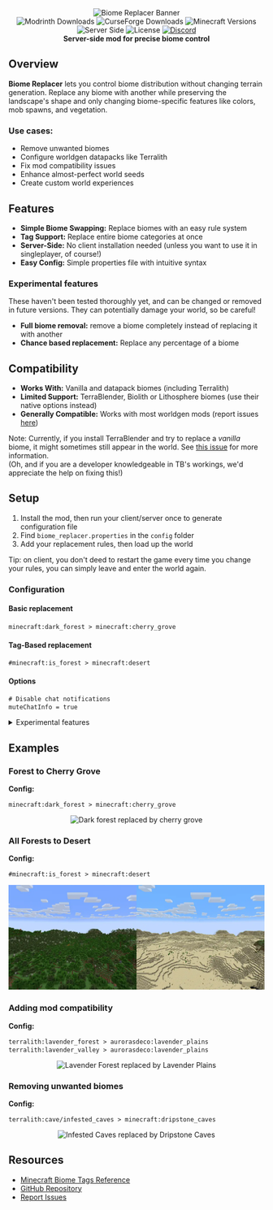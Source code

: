 <div align="center">
  <img src="https://cdn.modrinth.com/data/cached_images/49140522c0371f3ef71e14ad161300767b1fbc80_0.webp" alt="Biome Replacer Banner">
</div>

<div align="center">
  <img src="https://img.shields.io/modrinth/dt/biome-replacer?style=flat&logo=modrinth&logoColor=%2300AF5C&label=Modrinth&color=%2300AF5C&link=https%3A%2F%2Fmodrinth.com%2Fmod%2Fbiome-replacer" alt="Modrinth Downloads">
  <img src="https://img.shields.io/curseforge/dt/910274?style=flat&logo=CurseForge&logoColor=%23F16436&label=CurseForge&color=%23F16436&link=https%3A%2F%2Fwww.curseforge.com%2Fminecraft%2Fmc-mods%2Fbiome-replacer" alt="CurseForge Downloads">
  <img src="https://img.shields.io/badge/MC-1.19+-green?style=flat&logo=minecraft&logoColor=white" alt="Minecraft Versions">
  <img src="https://img.shields.io/badge/Side-Server-orange?style=flat" alt="Server Side">
  <img src="https://img.shields.io/github/license/WerDei/Biome-Replacer?style=flat&color=purple" alt="License">
<a href="https://discord.gg/z3h4d3Ux3p" target="_blank">
    <img src="https://img.shields.io/discord/1206800378486726716?style=flat&logo=Discord&label=Unofficial%20Discord&color=%235765F2" alt="Discord">
</a>
</div>

<div align="center">
  <strong>Server-side mod for precise biome control</strong>
</div>

## Overview

**Biome Replacer** lets you control biome distribution without changing terrain generation. 
Replace any biome with another while preserving the landscape's shape and only changing biome-specific features 
like colors, mob spawns, and vegetation.

### Use cases:

- Remove unwanted biomes
- Configure worldgen datapacks like Terralith
- Fix mod compatibility issues
- Enhance almost-perfect world seeds
- Create custom world experiences

## Features

- **Simple Biome Swapping:** Replace biomes with an easy rule system
- **Tag Support:** Replace entire biome categories at once
- **Server-Side:** No client installation needed (unless you want to use it in singleplayer, of course!)
- **Easy Config:** Simple properties file with intuitive syntax

### Experimental features
These haven't been tested thoroughly yet, and can be changed or removed in future versions.
They can potentially damage your world, so be careful!
- **Full biome removal:** remove a biome completely instead of replacing it with another
- **Chance based replacement:** Replace any percentage of a biome


## Compatibility

- **Works With:** Vanilla and datapack biomes (including Terralith)
- **Limited Support:** TerraBlender, Biolith or Lithosphere biomes (use their native options instead)
- **Generally Compatible:** Works with most worldgen mods (report issues [here](https://github.com/WerDei/Biome-Replacer/issues))

Note: Currently, if you install TerraBlender and try to replace a _vanilla_ biome, 
it might sometimes still appear in the world. See [this issue](https://github.com/WerDei/Biome-Replacer/issues/21) for more information.  
(Oh, and if you are a developer knowledgeable in TB's workings, we'd appreciate the help on fixing this!)

## Setup

1. Install the mod, then run your client/server once to generate configuration file
2. Find `biome_replacer.properties` in the `config` folder
3. Add your replacement rules, then load up the world  

Tip: on client, you don't deed to restart the game every time you change your rules, you can simply leave and enter the world again.

### Configuration

#### Basic replacement
```
minecraft:dark_forest > minecraft:cherry_grove
```

#### Tag-Based replacement
```
#minecraft:is_forest > minecraft:desert
```

#### Options
```
# Disable chat notifications
muteChatInfo = true
```

<details>
<summary>Experimental features</summary>

Reminder: these aren't fully tested! 
Make sure everything works as it should before using these in a world you care about!

#### Remove biome without replacement
```
minecraft:desert > null
```

#### Chance-based replacement
```
! old_biome > new_biome [probability]
! For reference: 0.9 = 90%, 0.5 = 50%, 0.1 = 10%, etc.
minecraft:taiga > minecraft:desert 0.5
#minecraft:is_mountain > minecraft:badlands 0.35
```
</details>

## Examples

### Forest to Cherry Grove

**Config:**
```
minecraft:dark_forest > minecraft:cherry_grove
```

<div align="center">
  <img src="https://raw.githubusercontent.com/WerDei/Biome-Replacer/master/readme-files/example-1.png" alt="Dark forest replaced by cherry grove">
</div>

### All Forests to Desert

**Config:**
```
#minecraft:is_forest > minecraft:desert
```

<div align="center">
  <img src="https://raw.githubusercontent.com/WerDei/Biome-Replacer/omniversion/readme-files/example-5.png" alt="Two forest types replaced by Desert">
</div>

### Adding mod compatibility

**Config:**
```
terralith:lavender_forest > aurorasdeco:lavender_plains
terralith:lavender_valley > aurorasdeco:lavender_plains
```

<div align="center">
  <img src="https://raw.githubusercontent.com/WerDei/Biome-Replacer/master/readme-files/example-2.png" alt="Lavender Forest replaced by Lavender Plains">
</div>

### Removing unwanted biomes

**Config:**
```
terralith:cave/infested_caves > minecraft:dripstone_caves
```

<div align="center">
  <img src="https://raw.githubusercontent.com/WerDei/Biome-Replacer/master/readme-files/example-4.png" alt="Infested Caves replaced by Dripstone Caves">
</div>

## Resources

* [Minecraft Biome Tags Reference](https://mcreator.net/wiki/minecraft-biome-tags-list)
* [GitHub Repository](https://github.com/WerDei/Biome-Replacer)
* [Report Issues](https://github.com/WerDei/Biome-Replacer/issues)